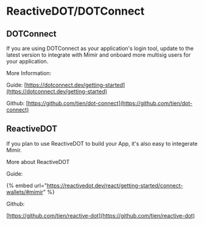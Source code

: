 # ReactiveDOT/DOTConnect

## DOTConnect

If you are using DOTConnect as your application's login tool, update to the latest version to integrate with Mimir and onboard more multisig users for your application.

More Information:&#x20;

Guide: [https://dotconnect.dev/getting-started](https://dotconnect.dev/getting-started)

Github: [https://github.com/tien/dot-connect](https://github.com/tien/dot-connect)

## ReactiveDOT

If you plan to use ReactiveDOT to build your App, it's also easy to integerate Mimir.

More about ReactiveDOT

Guide:

{% embed url="https://reactivedot.dev/react/getting-started/connect-wallets/#mimir" %}

Github:

[https://github.com/tien/reactive-dot](https://github.com/tien/reactive-dot)
